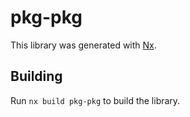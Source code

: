 # pkg-pkg

This library was generated with [Nx](https://nx.dev).

## Building

Run `nx build pkg-pkg` to build the library.
